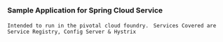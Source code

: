 ### Sample Application for Spring Cloud Service ###

 `Intended to run in the pivotal cloud foundry. `
 `Services Covered are  Service Registry, Config Server & Hystrix `
 


